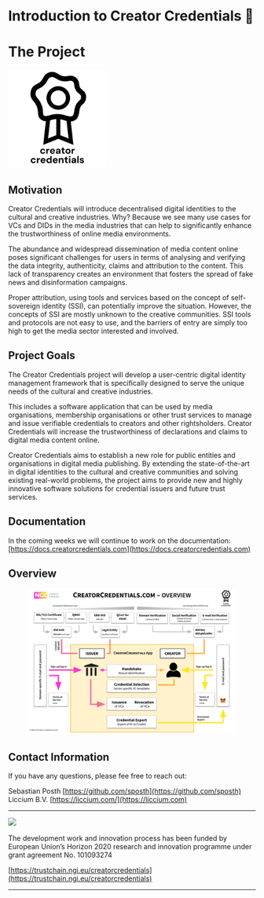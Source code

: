 # Introduction to Creator Credentials 👋  

# The Project

<img src="https://github.com/CreatorCredentials/docs/blob/main/.gitbook/assets/CC%20logo-text.png" width="200"/>

## Motivation

Creator Credentials will introduce decentralised digital identities to the cultural and creative industries. Why? Because we see many use cases for VCs and DIDs in the media industries that can help to significantly enhance the trustworthiness of online media environments.

The abundance and widespread dissemination of media content online poses significant challenges for users in terms of analysing and verifying the data integrity, authenticity, claims and attribution to the content. This lack of transparency creates an environment that fosters the spread of fake news and disinformation campaigns.&#x20;

Proper attribution, using tools and services based on the concept of self-sovereign identity (SSI), can potentially improve the situation. However, the concepts of SSI are mostly unknown to the creative communities. SSI tools and protocols are not easy to use, and the barriers of entry are simply too high to get the media sector interested and involved.

## Project Goals

The Creator Credentials project will develop a user-centric digital identity management framework that is specifically designed to serve the unique needs of the cultural and creative industries.&#x20;

This includes a software application that can be used by media organisations, membership organisations or other trust services to manage and issue verifiable credentials to creators and other rightsholders. Creator Credentials will increase the trustworthiness of declarations and claims to digital media content online.

Creator Credentials aims to establish a new role for public entities and organisations in digital media publishing. By extending the state-of-the-art in digital identities to the cultural and creative communities and solving existing real-world problems, the project aims to provide new and highly innovative software solutions for credential issuers and future trust services.

## Documentation

In the coming weeks we will continue to work on the documentation: [https://docs.creatorcredentials.com](https://docs.creatorcredentials.com)

## Overview

<div data-full-width="true">

<figure><img src="https://github.com/CreatorCredentials/docs/blob/main/.gitbook/assets/Creator-Credentials-Overview.png" alt=""></figure>

</div>

## Contact Information

If you have any questions, please fee free to reach out:

Sebastian Posth [https://github.com/sposth](https://github.com/sposth)  
Liccium B.V. [https://liccium.com/](https://liccium.com)

---
<img src="https://github.com/CreatorCredentials/.github/assets/14913025/f53962c2-7c4c-4312-a0b2-1485de3e60e5" width="250"/>

The development work and innovation process has been funded by European Union’s Horizon 2020 research and innovation programme under grant agreement No. 101093274

[https://trustchain.ngi.eu/creatorcredentials](https://trustchain.ngi.eu/creatorcredentials)

---

